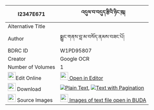|I2347E671|འདུལ་བ་བདུད་རྩིའི་ཉིང་ཁུ། 
| --- | --- 
|Alternative Title |
|Author| སྨྱུང་གནས་བླ་མ་བསོད་ནམས་བཟང་པོ།
|BDRC ID | W1PD95807
|Creator | Google OCR
|Number of Volumes| 1
|<img width="25" src="https://img.icons8.com/color/25/000000/edit-property.png">Edit Online| [<img width="25" src="https://avatars.githubusercontent.com/u/45091458?s=200&v=4"> Open in Editor](http://editor.openpecha.org/I2347E671)
|<img width="25" src="https://img.icons8.com/fluent/48/000000/download-2.png"/>  Download | [![](https://img.icons8.com/color/20/000000/txt.png)Plain Text](https://github.com/Openpecha/I2347E671/releases/download/v2/dulwa_dutsi_i_nyingkhu_plain_I2347E671.zip), [![](https://img.icons8.com/color/20/000000/txt.png)Text with Pagination](https://github.com/Openpecha/I2347E671/releases/download/v2/dulwa_dutsi_i_nyingkhu_pages_I2347E671.zip)
|<img width="25" src="https://img.icons8.com/plasticine/100/000000/pictures-folder.png"/>  Source Images | [<img width="25" src="https://library.bdrc.io/icons/BUDA-small.svg"> Images of text file open in BUDA](https://library.bdrc.io/show/bdr:W1PD95807)